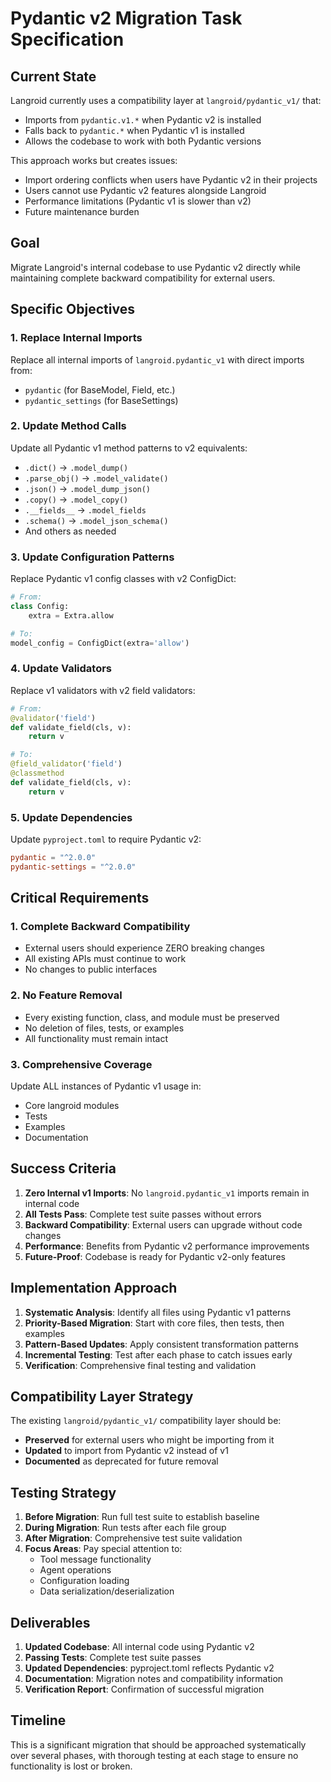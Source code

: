 # Pydantic v2 Migration Task Specification

## Current State

Langroid currently uses a compatibility layer at `langroid/pydantic_v1/` that:
- Imports from `pydantic.v1.*` when Pydantic v2 is installed
- Falls back to `pydantic.*` when Pydantic v1 is installed
- Allows the codebase to work with both Pydantic versions

This approach works but creates issues:
- Import ordering conflicts when users have Pydantic v2 in their projects
- Users cannot use Pydantic v2 features alongside Langroid
- Performance limitations (Pydantic v1 is slower than v2)
- Future maintenance burden

## Goal

Migrate Langroid's internal codebase to use Pydantic v2 directly while maintaining complete backward compatibility for external users.

## Specific Objectives

### 1. Replace Internal Imports
Replace all internal imports of `langroid.pydantic_v1` with direct imports from:
- `pydantic` (for BaseModel, Field, etc.)
- `pydantic_settings` (for BaseSettings)

### 2. Update Method Calls
Update all Pydantic v1 method patterns to v2 equivalents:
- `.dict()` → `.model_dump()`
- `.parse_obj()` → `.model_validate()`
- `.json()` → `.model_dump_json()`
- `.copy()` → `.model_copy()`
- `.__fields__` → `.model_fields`
- `.schema()` → `.model_json_schema()`
- And others as needed

### 3. Update Configuration Patterns
Replace Pydantic v1 config classes with v2 ConfigDict:
```python
# From:
class Config:
    extra = Extra.allow

# To:
model_config = ConfigDict(extra='allow')
```

### 4. Update Validators
Replace v1 validators with v2 field validators:
```python
# From:
@validator('field')
def validate_field(cls, v):
    return v

# To:
@field_validator('field')
@classmethod
def validate_field(cls, v):
    return v
```

### 5. Update Dependencies
Update `pyproject.toml` to require Pydantic v2:
```toml
pydantic = "^2.0.0"
pydantic-settings = "^2.0.0"
```

## Critical Requirements

### 1. Complete Backward Compatibility
- External users should experience ZERO breaking changes
- All existing APIs must continue to work
- No changes to public interfaces

### 2. No Feature Removal
- Every existing function, class, and module must be preserved
- No deletion of files, tests, or examples
- All functionality must remain intact

### 3. Comprehensive Coverage
Update ALL instances of Pydantic v1 usage in:
- Core langroid modules
- Tests
- Examples
- Documentation

## Success Criteria

1. **Zero Internal v1 Imports**: No `langroid.pydantic_v1` imports remain in internal code
2. **All Tests Pass**: Complete test suite passes without errors
3. **Backward Compatibility**: External users can upgrade without code changes
4. **Performance**: Benefits from Pydantic v2 performance improvements
5. **Future-Proof**: Codebase is ready for Pydantic v2-only features

## Implementation Approach

1. **Systematic Analysis**: Identify all files using Pydantic v1 patterns
2. **Priority-Based Migration**: Start with core files, then tests, then examples
3. **Pattern-Based Updates**: Apply consistent transformation patterns
4. **Incremental Testing**: Test after each phase to catch issues early
5. **Verification**: Comprehensive final testing and validation

## Compatibility Layer Strategy

The existing `langroid/pydantic_v1/` compatibility layer should be:
- **Preserved** for external users who might be importing from it
- **Updated** to import from Pydantic v2 instead of v1
- **Documented** as deprecated for future removal

## Testing Strategy

1. **Before Migration**: Run full test suite to establish baseline
2. **During Migration**: Run tests after each file group
3. **After Migration**: Comprehensive test suite validation
4. **Focus Areas**: Pay special attention to:
   - Tool message functionality
   - Agent operations
   - Configuration loading
   - Data serialization/deserialization

## Deliverables

1. **Updated Codebase**: All internal code using Pydantic v2
2. **Passing Tests**: Complete test suite passes
3. **Updated Dependencies**: pyproject.toml reflects Pydantic v2
4. **Documentation**: Migration notes and compatibility information
5. **Verification Report**: Confirmation of successful migration

## Timeline

This is a significant migration that should be approached systematically over several phases, with thorough testing at each stage to ensure no functionality is lost or broken.